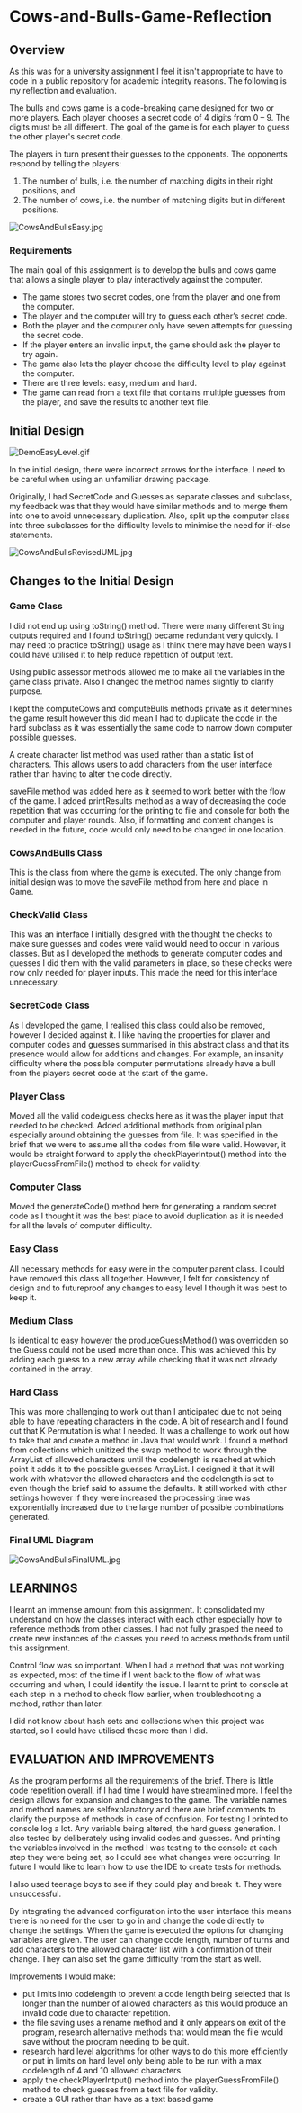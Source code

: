 # Cows-and-Bulls-Game-Reflection

## Overview
As this was for a university assignment I feel it isn't appropriate to have to code in a public repository for academic integrity reasons.
The following is my reflection and evaluation.

The bulls and cows game is a code-breaking game designed for two or more players. Each player chooses a secret code of 4 digits from 0 – 9. The digits must be all different. The goal of the game is for each player to guess the other player's secret code.

The players in turn present their guesses to the opponents. The opponents respond by telling the players:
1. The number of bulls, i.e. the number of matching digits in their right positions, and
2. The number of cows, i.e. the number of matching digits but in different positions.

![CowsAndBullsEasy.jpg](CowsAndBullsInitialUML.jpg)

### Requirements
The main goal of this assignment is to develop the bulls and cows game that allows a single player to play interactively against the computer. 
- The game stores two secret codes, one from the player and one from the computer. 
- The player and the computer will try to guess each other’s secret code. 
- Both the player and the computer only have seven attempts for guessing the secret code. 
- If the player enters an invalid input, the game should ask the player to try again. 
- The game also lets the player choose the difficulty level to play against the computer. 
- There are three levels: easy, medium and hard. 
- The game can read from a text file that contains multiple guesses from the player, and save the results to another text file.

## Initial Design

![DemoEasyLevel.gif](DemoEasyLevel.gif)

In the initial design, there were incorrect arrows for the interface. I need to be careful when using an unfamiliar drawing package. 

Originally, I had SecretCode and Guesses as separate classes and subclass, my feedback was that they would have similar methods and to merge them into one to avoid unnecessary duplication. Also, split up the computer class into three subclasses for the difficulty levels to minimise the need for if-else statements.

![CowsAndBullsRevisedUML.jpg](CowsAndBullsRevisedUML.jpg)

## Changes to the Initial Design
### Game Class

I did not end up using toString() method. There were many different String outputs required and I found toString() became redundant very quickly. I may need to practice toString() usage as I think there may have been ways I could have utilised it to help reduce repetition of output text.

Using public assessor methods allowed me to make all the variables in the game class private. Also I changed the method names slightly to clarify purpose.

I kept the computeCows and computeBulls methods private as it determines the game result however this did mean I had to duplicate the code in the hard subclass as it was essentially the same code to narrow down computer possible guesses.

A create character list method was used rather than a static list of characters. This allows users to add characters from the 
user interface rather than having to alter the code directly.

saveFile method was added here as it seemed to work better with the flow of the game. I added printResults method as a way of decreasing the code repetition that was occurring for the printing to file and console for both the computer and 
player rounds. Also, if formatting and content changes is needed in the future, code would only need to be changed in 
one location.

### CowsAndBulls Class
This is the class from where the game is executed. The only change from initial design was to move the saveFile 
method from here and place in Game.

### CheckValid Class
This was an interface I initially designed with the thought the checks to make sure guesses and codes were valid would 
need to occur in various classes. But as I developed the methods to generate computer codes and guesses I did them 
with the valid parameters in place, so these checks were now only needed for player inputs. This made the need for this 
interface unnecessary.

### SecretCode Class
As I developed the game, I realised this class could also be removed, however I decided against it. I like having the properties for player and computer codes and guesses summarised in this abstract class and that its presence would allow for additions and changes. For example, an insanity difficulty where the possible computer permutations already have a bull from the players secret code at the start of the game.

### Player Class
Moved all the valid code/guess checks here as it was the player input that needed to be checked. Added additional methods from original plan especially around obtaining the guesses from file. It was specified in the brief that we were to assume all the codes from file were valid. However, it would be straight forward to apply the checkPlayerIntput() method into the playerGuessFromFile() method to check for validity.

### Computer Class
Moved the generateCode() method here for generating a random secret code as I thought it was the best place to avoid duplication as it is needed for all the levels of computer difficulty.

### Easy Class
All necessary methods for easy were in the computer parent class. I could have removed this class all together. However, I felt for consistency of design and to futureproof any changes to easy level I though it was best to keep it.

### Medium Class
Is identical to easy however the produceGuessMethod() was overridden so the Guess could not be used more than once. This was achieved this by adding each guess to a new array while checking that it was not already contained in the array.

### Hard Class
This was more challenging to work out than I anticipated due to not being able to have repeating characters in the code. A bit of research and I found out that K Permutation is what I needed. It was a challenge to work out how to take that and create a method in Java that would work. I found a method from collections which unitized the swap method to work through the ArrayList of allowed characters until the codelength is reached at which point it adds it to the possible guesses ArrayList. I designed it that it will work with whatever the allowed characters and the codelength is set to even though the brief said to assume the defaults. It still 
worked with other settings however if they were increased the processing time was exponentially increased due to the large number of possible combinations generated. 

### Final UML Diagram

![CowsAndBullsFinalUML.jpg](CowsAndBullsFinalUML.jpg)

## LEARNINGS
I learnt an immense amount from this assignment. It consolidated my understand on how the classes interact with each other especially how to reference methods from other classes. I had not fully grasped the need to create new instances of the classes you need to access methods from until this assignment.

Control flow was so important. When I had a method that was not working as expected, most of the time if I went back to the flow of what was occurring and when, I could identify the issue. I learnt to print to console at each step in a method to check flow earlier, when troubleshooting a method, rather than later.

I did not know about hash sets and collections when this project was started, so I could have utilised these more than I did. 

## EVALUATION AND IMPROVEMENTS
As the program performs all the requirements of the brief. There is little code repetition overall, if I had time I would have streamlined more.
I feel the design allows for expansion and changes to the game. The variable names and method names are selfexplanatory and there are brief comments to clarify the purpose of methods in case of confusion. 
For testing I printed to console log a lot. Any variable being altered, the hard guess generation. I also tested by deliberately using invalid codes and guesses. And printing the variables involved in the method I was testing to the console at each step they were being set, so I could see what changes were occurring. In future I would like to learn how to use the IDE to create tests for methods.

I also used teenage boys to see if they could play and break it. They were unsuccessful.

By integrating the advanced configuration into the user interface this means there is no need for the user to go in and change the code directly to change the settings. When the game is executed the options for changing variables are given. 
The user can change code length, number of turns and add characters to the allowed character list with a confirmation of their change. They can also set the game difficulty from the start as well.

Improvements I would make:
- put limits into codelength to prevent a code length being selected that is longer than the number of allowed characters as this would produce an invalid code due to character repetition. 
- the file saving uses a rename method and it only appears on exit of the program, research alternative methods that would mean the file would save without the program needing to be quit.
- research hard level algorithms for other ways to do this more efficiently or put in limits on hard level only being able to be run with a max codelength of 4 and 10 allowed characters.
- apply the checkPlayerIntput() method into the playerGuessFromFile() method to check guesses from a text file for validity.
- create a GUI rather than have as a text based game
